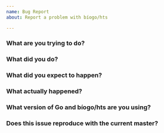 ```yaml
---
name: Bug Report
about: Report a problem with bíogo/hts

---
```

<!--
Please make sure your issue title matches the Go convention; a summary
of the problem, prefixed by the primary affected package.
-->
### What are you trying to do?


### What did you do?
<!--
Please include a link to a minimal reproducer here. Preferably this should
be a complete runnable example at https://play.golang.org/.
-->


### What did you expect to happen?


### What actually happened?


### What version of Go and bíogo/hts are you using?
<!--
Paste the output of `go version` and if you are installing bíogo from source, paste
the output of `(cd $(go env GOPATH)/src/github.com/matty234/hts && git rev-parse HEAD)`.
If you are using modules, also paste the output of `grep github.com/matty234/hts go.sum`,
executed in the root of your dependent module.
-->


### Does this issue reproduce with the current master?

